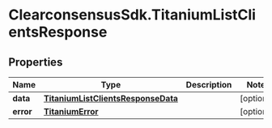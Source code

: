 # ClearconsensusSdk.TitaniumListClientsResponse

## Properties

Name | Type | Description | Notes
------------ | ------------- | ------------- | -------------
**data** | [**TitaniumListClientsResponseData**](TitaniumListClientsResponseData.md) |  | [optional] 
**error** | [**TitaniumError**](TitaniumError.md) |  | [optional] 



